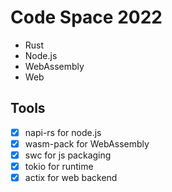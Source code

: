 # Code Space 2022

- Rust
- Node.js
- WebAssembly
- Web

## Tools

- [x] napi-rs for node.js
- [x] wasm-pack for WebAssembly
- [x] swc for js packaging
- [x] tokio for runtime
- [x] actix for web backend
